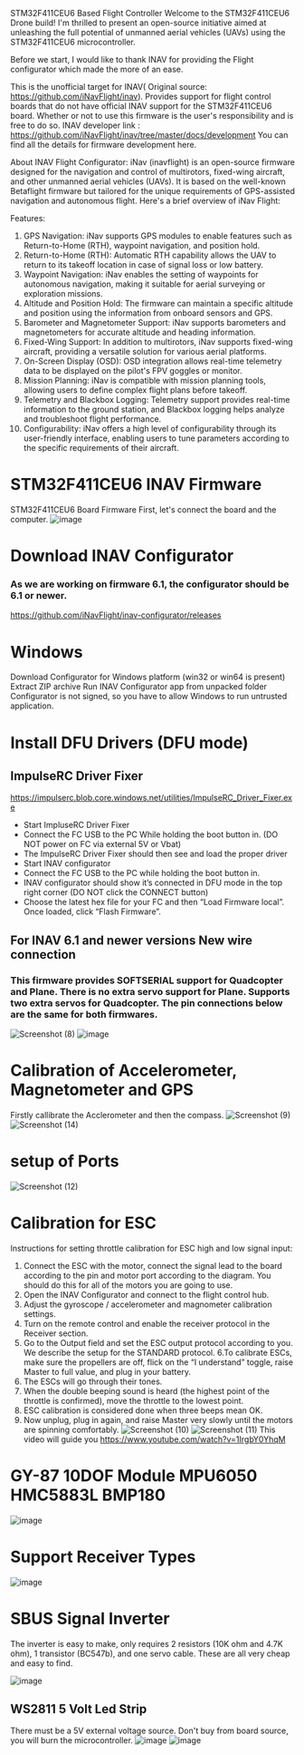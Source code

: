 STM32F411CEU6 Based Flight Controller
Welcome to the STM32F411CEU6 Drone build! 
I'm thrilled to present an open-source initiative aimed at unleashing the full potential of unmanned aerial vehicles (UAVs) using the STM32F411CEU6 microcontroller.

Before we start, I would like to thank INAV for providing the Flight configurator which made the more of an ease.

This is the unofficial target for INAV( Original source: https://github.com/iNavFlight/inav). Provides support for flight control boards that do not have official INAV support for the STM32F411CEU6 board. Whether or not to use this firmware is the user's responsibility and is free to do so. INAV developer link : https://github.com/iNavFlight/inav/tree/master/docs/development You can find all the details for firmware development here.



About INAV Flight Configurator:
iNav (inavflight) is an open-source firmware designed for the navigation and control of multirotors, fixed-wing aircraft, and other unmanned aerial vehicles (UAVs). It is based on the well-known Betaflight firmware but tailored for the unique requirements of GPS-assisted navigation and autonomous flight. Here's a brief overview of iNav Flight:

Features:
1. GPS Navigation:
iNav supports GPS modules to enable features such as Return-to-Home (RTH), waypoint navigation, and position hold.
2. Return-to-Home (RTH):
Automatic RTH capability allows the UAV to return to its takeoff location in case of signal loss or low battery.
3. Waypoint Navigation:
iNav enables the setting of waypoints for autonomous navigation, making it suitable for aerial surveying or exploration missions.
4. Altitude and Position Hold:
The firmware can maintain a specific altitude and position using the information from onboard sensors and GPS.
5. Barometer and Magnetometer Support:
iNav supports barometers and magnetometers for accurate altitude and heading information.
6. Fixed-Wing Support:
In addition to multirotors, iNav supports fixed-wing aircraft, providing a versatile solution for various aerial platforms.
7. On-Screen Display (OSD):
OSD integration allows real-time telemetry data to be displayed on the pilot's FPV goggles or monitor.
8. Mission Planning:
iNav is compatible with mission planning tools, allowing users to define complex flight plans before takeoff.
9. Telemetry and Blackbox Logging:
Telemetry support provides real-time information to the ground station, and Blackbox logging helps analyze and troubleshoot flight performance.
10. Configurability:
iNav offers a high level of configurability through its user-friendly interface, enabling users to tune parameters according to the specific requirements of their aircraft.


# STM32F411CEU6 INAV Firmware
STM32F411CEU6 Board Firmware
First, let's connect the board and the computer.
![image](https://user-images.githubusercontent.com/19993109/139479391-49dafee0-a7da-49ae-9196-10a578d4ac55.png)

# Download INAV Configurator
### As we are working on firmware 6.1, the configurator should be 6.1 or newer.
https://github.com/iNavFlight/inav-configurator/releases

# Windows
Download Configurator for Windows platform (win32 or win64 is present)
Extract ZIP archive
Run INAV Configurator app from unpacked folder
Configurator is not signed, so you have to allow Windows to run untrusted application.

# Install DFU Drivers (DFU mode)
## ImpulseRC Driver Fixer
https://impulserc.blob.core.windows.net/utilities/ImpulseRC_Driver_Fixer.exe
* Start ImpluseRC Driver Fixer
* Connect the FC USB to the PC While holding the boot button in. (DO NOT power on FC via external 5V or Vbat)
* The ImpulseRC Driver Fixer should then see and load the proper driver
* Start INAV configurator
* Connect the FC USB to the PC while holding the boot button in.
* INAV configurator should show it’s connected in DFU mode in the top right corner (DO NOT click the CONNECT button)
* Choose the latest hex file for your FC and then “Load Firmware local”. Once loaded, click “Flash Firmware”.

## For INAV 6.1 and newer versions New wire connection
### This firmware provides SOFTSERIAL support for Quadcopter and Plane. There is no extra servo support for Plane. Supports two extra servos for Quadcopter. The pin connections below are the same for both firmwares.

![Screenshot (8)](https://github.com/intersteller07/-STM32F411CEU6-Based-Flight-Controller/assets/114882504/3973bad3-4eb7-4e81-a13e-29648c81f602)
![image](https://github.com/rizacelik/STM32F411CEU6_INAV_Firmware/assets/19993109/4eb16000-7abe-4209-af25-581cc869b4e0)

# Calibration of Accelerometer, Magnetometer and GPS

Firstly callibrate the Acclerometer and then the compass.
![Screenshot (9)](https://github.com/intersteller07/-STM32F411CEU6-Based-Flight-Controller/assets/114882504/c0b666e1-f92a-4b55-bda9-e25869a2ed34)
![Screenshot (14)](https://github.com/intersteller07/-STM32F411CEU6-Based-Flight-Controller/assets/114882504/73ecbde9-9270-4c44-afc2-5cc17c3b119e)

# setup of Ports
![Screenshot (12)](https://github.com/intersteller07/-STM32F411CEU6-Based-Flight-Controller/assets/114882504/84e89add-532a-4fee-b8e9-c3c7e0d46347)

# Calibration for ESC

Instructions for setting throttle calibration for ESC high and low signal input:
1. Connect the ESC with the motor, connect the signal lead to the board according to the pin and motor port according to the diagram. You should do this for all of the motors you are going to use.
2. Open the INAV Configurator and connect to the flight control hub.
3. Adjust the gyroscope / accelerometer and magnometer calibration settings.
4. Turn on the remote control and enable the receiver protocol in the Receiver section. 
5. Go to the Output field and set the ESC output protocol according to you. We describe the setup for the STANDARD protocol.
6.To calibrate ESCs, make sure the propellers are off, flick on the “I understand” toggle, raise Master to full value, and plug in your battery.
7. The ESCs will go through their tones.
8. When the double beeping sound is heard (the highest point of the throttle is confirmed), move the throttle to the lowest point.
9. ESC calibration is considered done when three beeps mean OK.
10. Now unplug, plug in again, and raise Master very slowly until the motors are spinning comfortably.
![Screenshot (10)](https://github.com/intersteller07/-STM32F411CEU6-Based-Flight-Controller/assets/114882504/a1a622bc-7170-4755-ac03-e041edc26949)
![Screenshot (11)](https://github.com/intersteller07/-STM32F411CEU6-Based-Flight-Controller/assets/114882504/2ccc622f-8d67-44a6-bc8b-0aa47e460219)
This video will guide you https://www.youtube.com/watch?v=1IrgbY0YhqM

# GY-87 10DOF Module MPU6050 HMC5883L BMP180
![image](https://user-images.githubusercontent.com/19993109/139479938-a1166d41-17c8-41a2-8903-195406ecd020.png)

# Support Receiver Types
![image](https://user-images.githubusercontent.com/19993109/202130179-ef0616bc-785d-4cfc-98a4-097b3db7d4aa.png)

# SBUS Signal Inverter
The inverter is easy to make, only requires 2 resistors (10K ohm and 4.7K ohm), 1 transistor (BC547b), and one servo cable. These are all very cheap and easy to find.

![image](https://github.com/rizacelik/STM32F411CEU6_INAV_Firmware/assets/19993109/ab6d0c71-d6ce-4dff-9e2d-8936900b9bbe)



## WS2811 5 Volt Led Strip
There must be a 5V external voltage source. Don't buy from board source, you will burn the microcontroller.
![image](https://github.com/rizacelik/STM32F411CEU6_INAV_Firmware/assets/19993109/7cbca6a2-a52e-4717-baac-76d49ab18dff)
![image](https://github.com/rizacelik/STM32F411CEU6_INAV_Firmware/assets/19993109/01d31dc0-9265-437c-8cec-c1dc0161a9a5)

